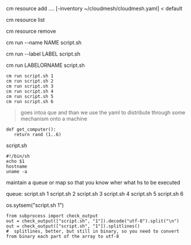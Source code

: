 cm resource add .... [-inventory ~/cloudmesh/cloudmesh.yaml] < default

cm resource list

cm resource remove 


cm run --name NAME script.sh 

cm run --label LABEL script.sh

cm run LABELORNAME script.sh

```
cm run script.sh 1
cm run script.sh 2
cm run script.sh 3
cm run script.sh 4
cm run script.sh 5
cm run script.sh 6
```

> goes intoa  que and than we use the yaml to distribute through some mechanism onto a machine

```
def get_computer():
   return rand (1..6)
```   
   
script.sh

```
#!/bin/sh
echo $1 
hostname
uname -a
```

maintain a queue or map so that you know wher what hs to be executed

queue:
script.sh 1
script.sh 2
script.sh 3
script.sh 4
script.sh 5
script.sh 6


os.sytsem("script.sh 1")

```
from subprocess import check_output
out = check_output(["script.sh", "1"]).decode("utf-8").split("\n")
out = check_output(["script.sh", "1"]).splitlines()
#  splitlines, better, but still in binary, so you need to convert from binary each part of the array to utf-8


```


